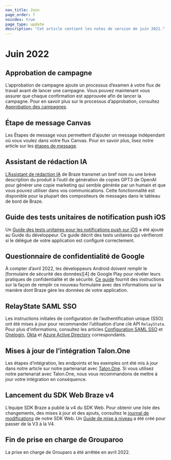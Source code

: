 ```yaml
---
nav_title: Juin
page_order: 7
noindex: true
page_type: update
description: "Cet article contient les notes de version de juin 2021."
---
```


# Juin 2022

## Approbation de campagne

L’approbation de campagne ajoute un processus d’examen à votre flux de travail avant de lancer une campagne. Vous pouvez maintenant vous assurer que chaque confirmation est approuvée afin de lancer la campagne. Pour en savoir plus sur le processus d’approbation, consultez [Approbation des campagnes]({{site.baseurl}}/user_guide/engagement_tools/campaigns/managing_campaigns/campaign_approval/).

## Étape de message Canvas

Les Étapes de message vous permettent d’ajouter un message indépendant où vous voulez dans votre flux Canvas. Pour en savoir plus, lisez notre article sur les [étapes de message]({{site.baseurl}}/user_guide/engagement_tools/canvas/canvas_components/message_step/).

## Assistant de rédaction IA

[L’Assistant de rédaction IA]({{site.baseurl}}/user_guide/intelligence/ai_copywriting#ai-copywriting-assistant) de Braze transmet un bref nom ou une brève description du produit à l’outil de génération de copies GPT3 de OpenAI pour générer une copie marketing qui semble générée par un humain et que vous pouvez utiliser dans vos communications. Cette fonctionnalité est disponible pour la plupart des compositeurs de messages dans le tableau de bord de Braze.

## Guide des tests unitaires de notification push iOS

Un [Guide des tests unitaires pour les notifications push sur iOS]({{site.baseurl}}/developer_guide/platform_integration_guides/ios/push_notifications/unit_tests#unit-tests) a été ajouté au Guide du développeur. Ce guide décrit des tests unitaires qui vérifieront si le délégué de votre application est configuré correctement. 

## Questionnaire de confidentialité de Google

À compter d’avril 2022, les développeurs Android doivent remplir le [formulaire de sécurité des données][4] de Google Play pour révéler leurs pratiques de confidentialité et de sécurité. [Ce guide]({{site.baseurl}}/developer_guide/platform_integration_guides/android/google_play_privacy#google-play-privacy-questionnaire) fournit des instructions sur la façon de remplir ce nouveau formulaire avec des informations sur la manière dont Braze gère les données de votre application. 

## RelayState SAML SSO

Les instructions initiales de configuration de l’authentification unique (SSO) ont été mises à jour pour recommander l’utilisation d’une clé API `RelayState`. Pour plus d’informations, consultez les articles [Configuration SAML SSO]({{site.baseurl}}/user_guide/administrative/access_braze/single_sign_on/set_up/) et [Onelogin]({{site.baseurl}}/user_guide/administrative/access_braze/single_sign_on/onelogin/), [Okta]({{site.baseurl}}/user_guide/administrative/access_braze/single_sign_on/okta/) et [Azure Active Directory]({{site.baseurl}}/user_guide/administrative/access_braze/single_sign_on/azure_ad/) correspondants. 

## Mises à jour de l’intégration Talon.One

Les étapes d’intégration, les endpoints et les exemples ont été mis à jour dans notre article sur notre partenariat avec [Talon.One]({{site.baseurl}}/partners/message_orchestration/channel_extensions/loyalty/talonone#talonone). Si vous utilisez notre partenariat avec Talon.One, nous vous recommandons de mettre à jour votre intégration en conséquence.

## Lancement du SDK Web Braze v4

L’équipe SDK Braze a publié la v4 du SDK Web. Pour obtenir une liste des changements, des mises à jour et des ajouts, consultez le [journal de modifications](https://github.com/braze-inc/braze-web-sdk/blob/master/CHANGELOG.md) de notre SDK Web. Un [Guide de mise à niveau](https://github.com/braze-inc/braze-web-sdk/blob/master/UPGRADE_GUIDE.md) a été créé pour passer de la V3 à la V4.

## Fin de prise en charge de Grouparoo

La prise en charge de Grouparo a été arrêtée en avril 2022.
